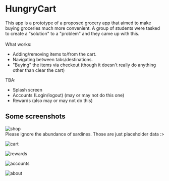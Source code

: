 # HungryCart

This app is a prototype of a proposed grocery app that aimed to make buying groceries much more convenient. A group of students were tasked to create a "solution" to a "problem" and they came up with this.\
\
What works:
- Adding/removing items to/from the cart.
- Navigating between tabs/destinations.
- "Buying" the items via checkout (though it doesn't really do anything other than clear the cart)

TBA:
- Splash screen
- Accounts (Login/logout) (may or may not do this one)
- Rewards (also may or may not do this)

## Some screenshots
![shop](lib/assets/shop_ss.png)\
Please ignore the abundance of sardines. Those are just placeholder data :>

![cart](lib/assets/cart_ss.png)

![rewards](lib/assets/rewards_ss.png)

![accounts](lib/assets/accounts_ss.png)

![about](lib/assets/about_ss.png)